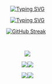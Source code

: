 <div align="center">
  
 [![Typing SVG](https://readme-typing-svg.demolab.com?font=Fira+Code&size=30&pause=1050&color=F9BC2FFF&background=291B3E00&center=true&multiline=true&width=650&height=55&lines=RAVEESHA+LOKUGE)](https://git.io/typing-svg)
  
  [![Typing SVG](https://readme-typing-svg.demolab.com?font=Fira+Code&pause=1000&color=8963ff&background=291B3E00&center=true&multiline=true&width=660&height=55&lines=Undergraduate+Student+at+Kothalawala+Defence+University)](https://git.io/typing-svg)
  
  [![GitHub Streak](https://github-readme-streak-stats.herokuapp.com?user=RaveeshaLokuge&theme=vision-friendly-dark)](https://git.io/streak-stats)&nbsp;&nbsp;

<br>
  
  ![](http://github-profile-summary-cards.vercel.app/api/cards/profile-details?username=RaveeshaLokuge&theme=vision_friendly_dark)
  
  ![](http://github-profile-summary-cards.vercel.app/api/cards/repos-per-language?username=RaveeshaLokuge&theme=vision_friendly_dark)![](http://github-profile-summary-cards.vercel.app/api/cards/most-commit-language?username=RaveeshaLokuge&theme=vision_friendly_dark)
  
  ![](http://github-profile-summary-cards.vercel.app/api/cards/stats?username=RaveeshaLokuge&theme=vision_friendly_dark)![](http://github-profile-summary-cards.vercel.app/api/cards/productive-time?username=RaveeshaLokuge&theme=vision_friendly_dark&utcOffset=8)
</div>
